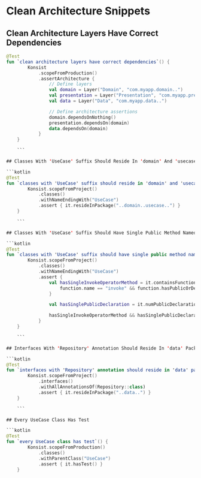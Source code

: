 #  Clean Architecture Snippets

## Clean Architecture Layers Have Correct Dependencies

```kotlin
@Test
fun `clean architecture layers have correct dependencies`() {
        Konsist
            .scopeFromProduction()
            .assertArchitecture {
                // Define layers
                val domain = Layer("Domain", "com.myapp.domain..")
                val presentation = Layer("Presentation", "com.myapp.presentation..")
                val data = Layer("Data", "com.myapp.data..")

                // Define architecture assertions
                domain.dependsOnNothing()
                presentation.dependsOn(domain)
                data.dependsOn(domain)
            }
    }

    ```

## Classes With 'UseCase' Suffix Should Reside In 'domain' And 'usecase' Packages

```kotlin
@Test
fun `classes with 'UseCase' suffix should reside in 'domain' and 'usecase' packages`() {
        Konsist.scopeFromProject()
            .classes()
            .withNameEndingWith("UseCase")
            .assert { it.resideInPackage("..domain..usecase..") }
    }

    ```

## Classes With 'UseCase' Suffix Should Have Single Public Method Named 'invoke'

```kotlin
@Test
fun `classes with 'UseCase' suffix should have single public method named 'invoke'`() {
        Konsist.scopeFromProject()
            .classes()
            .withNameEndingWith("UseCase")
            .assert {
                val hasSingleInvokeOperatorMethod = it.containsFunction { function ->
                    function.name == "invoke" && function.hasPublicOrDefaultModifier && function.hasOperatorModifier
                }

                val hasSinglePublicDeclaration = it.numPublicDeclarations() == 1

                hasSingleInvokeOperatorMethod && hasSinglePublicDeclaration
            }
    }

    ```

## Interfaces With 'Repository' Annotation Should Reside In 'data' Package

```kotlin
@Test
fun `interfaces with 'Repository' annotation should reside in 'data' package`() {
        Konsist.scopeFromProject()
            .interfaces()
            .withAllAnnotationsOf(Repository::class)
            .assert { it.resideInPackage("..data..") }
    }

    ```

## Every UseCase Class Has Test

```kotlin
@Test
fun `every UseCase class has test`() {
        Konsist.scopeFromProduction()
            .classes()
            .withParentClass("UseCase")
            .assert { it.hasTest() }
    }
```

